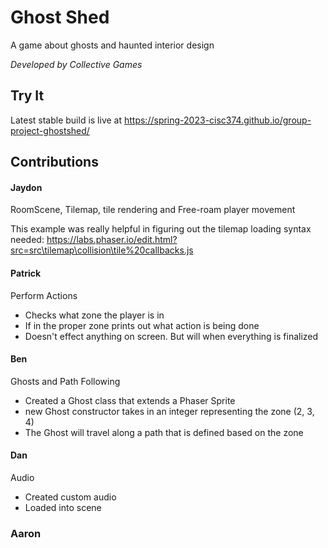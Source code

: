 # Ghost Shed
A game about ghosts and haunted interior design

*Developed by Collective Games*

## Try It

Latest stable build is live at https://spring-2023-cisc374.github.io/group-project-ghostshed/

## Contributions

#### Jaydon 
RoomScene, Tilemap, tile rendering and Free-roam player movement

This example was really helpful in figuring out the tilemap loading syntax needed: https://labs.phaser.io/edit.html?src=src\tilemap\collision\tile%20callbacks.js

#### Patrick
Perform Actions
- Checks what zone the player is in
- If in the proper zone prints out what action is being done
- Doesn't effect anything on screen. But will when everything is finalized

#### Ben
Ghosts and Path Following
- Created a Ghost class that extends a Phaser Sprite
- new Ghost constructor takes in an integer representing the zone (2, 3, 4)
- The Ghost will travel along a path that is defined based on the zone

#### Dan
Audio
- Created custom audio
- Loaded into scene

### Aaron
